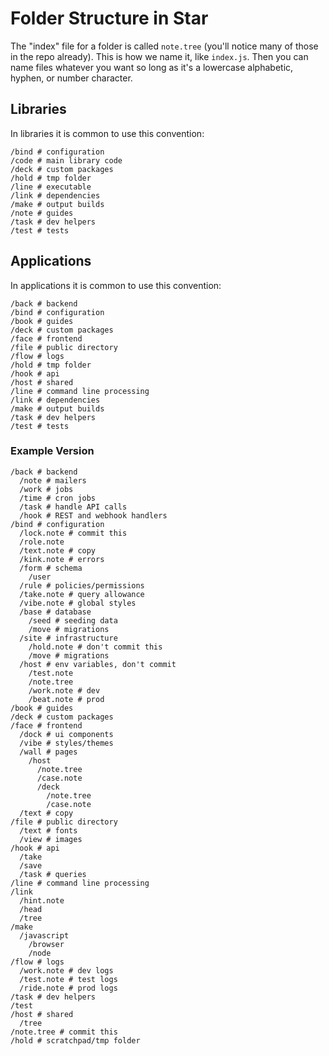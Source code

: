 # Folder Structure in Star

The "index" file for a folder is called `note.tree` (you'll notice many
of those in the repo already). This is how we name it, like `index.js`.
Then you can name files whatever you want so long as it's a lowercase
alphabetic, hyphen, or number character.

## Libraries

In libraries it is common to use this convention:

```
/bind # configuration
/code # main library code
/deck # custom packages
/hold # tmp folder
/line # executable
/link # dependencies
/make # output builds
/note # guides
/task # dev helpers
/test # tests
```

## Applications

In applications it is common to use this convention:

```
/back # backend
/bind # configuration
/book # guides
/deck # custom packages
/face # frontend
/file # public directory
/flow # logs
/hold # tmp folder
/hook # api
/host # shared
/line # command line processing
/link # dependencies
/make # output builds
/task # dev helpers
/test # tests
```

### Example Version

```
/back # backend
  /note # mailers
  /work # jobs
  /time # cron jobs
  /task # handle API calls
  /hook # REST and webhook handlers
/bind # configuration
  /lock.note # commit this
  /role.note
  /text.note # copy
  /kink.note # errors
  /form # schema
    /user
  /rule # policies/permissions
  /take.note # query allowance
  /vibe.note # global styles
  /base # database
    /seed # seeding data
    /move # migrations
  /site # infrastructure
    /hold.note # don't commit this
    /move # migrations
  /host # env variables, don't commit
    /test.note
    /note.tree
    /work.note # dev
    /beat.note # prod
/book # guides
/deck # custom packages
/face # frontend
  /dock # ui components
  /vibe # styles/themes
  /wall # pages
    /host
      /note.tree
      /case.note
      /deck
        /note.tree
        /case.note
  /text # copy
/file # public directory
  /text # fonts
  /view # images
/hook # api
  /take
  /save
  /task # queries
/line # command line processing
/link
  /hint.note
  /head
  /tree
/make
  /javascript
    /browser
    /node
/flow # logs
  /work.note # dev logs
  /test.note # test logs
  /ride.note # prod logs
/task # dev helpers
/test
/host # shared
  /tree
/note.tree # commit this
/hold # scratchpad/tmp folder
```
